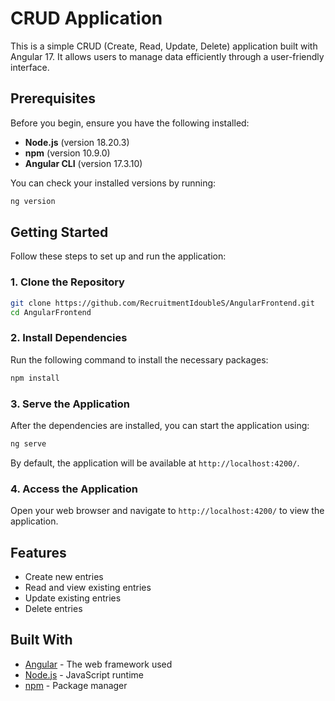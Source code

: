 # CRUD Application

This is a simple CRUD (Create, Read, Update, Delete) application built with Angular 17. It allows users to manage data efficiently through a user-friendly interface.

## Prerequisites

Before you begin, ensure you have the following installed:

- **Node.js** (version 18.20.3)
- **npm** (version 10.9.0)
- **Angular CLI** (version 17.3.10)

You can check your installed versions by running:

```bash
ng version
```

## Getting Started

Follow these steps to set up and run the application:

### 1. Clone the Repository

```bash
git clone https://github.com/RecruitmentIdoubleS/AngularFrontend.git
cd AngularFrontend
```

### 2. Install Dependencies

Run the following command to install the necessary packages:

```bash
npm install
```

### 3. Serve the Application

After the dependencies are installed, you can start the application using:

```bash
ng serve
```

By default, the application will be available at `http://localhost:4200/`.

### 4. Access the Application

Open your web browser and navigate to `http://localhost:4200/` to view the application.

## Features

- Create new entries
- Read and view existing entries
- Update existing entries
- Delete entries

## Built With

- [Angular](https://angular.io/) - The web framework used
- [Node.js](https://nodejs.org/) - JavaScript runtime
- [npm](https://www.npmjs.com/) - Package manager
